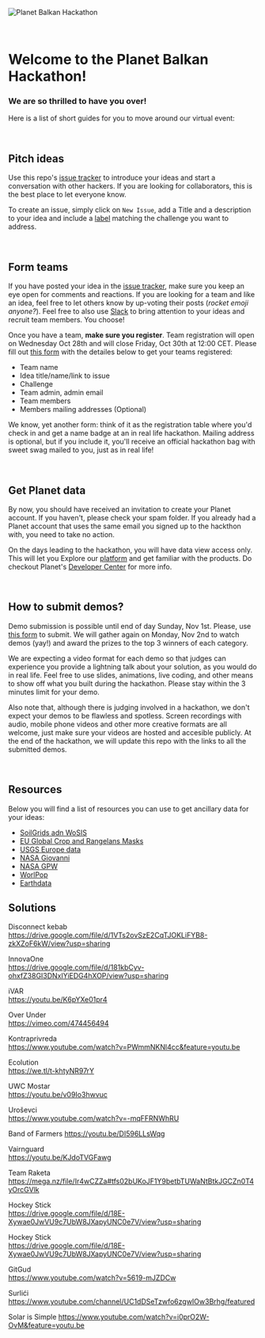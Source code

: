 ![Planet Balkan Hackathon](https://raw.githubusercontent.com/serbiancaseforspace/planet-balkan-hackathon/master/banner.png "Planet Balkan Hackathon")

<br>

# Welcome to the Planet Balkan Hackathon!

### We are so thrilled to have you over!

Here is a list of short guides for you to move around our virtual event:

<br>

## Pitch ideas
Use this repo's [issue tracker](https://github.com/serbiancaseforspace/planet-balkan-hackathon/issues) to introduce your ideas and start a conversation with other hackers. If you are looking for collaborators, this is the best place to let everyone know.

To create an issue, simply click on  `New Issue`,  add a Title and a description to your idea and include a [label](https://github.com/serbiancaseforspace/planet-balkan-hackathon/labels) matching the challenge you want to address.

<br>

## Form teams
If you have posted your idea in the [issue tracker](https://github.com/serbiancaseforspace/planet-balkan-hackathon/issues), make sure you keep an eye open for comments and reactions. If you are looking for a team and like an idea, feel free to let others know by up-voting their posts (_rocket emoji anyone?_). Feel free to also use [Slack](https://serbiancaseforspacehq.slack.com/) to bring attention to your ideas and recruit team members. You choose!

Once you have a team, **make sure you register**. Team registration will open on Wednesday Oct 28th and will close Friday, Oct 30th at 12:00 CET. Please fill out [this form](https://docs.google.com/forms/d/e/1FAIpQLScpSvvgEXvefaFdR5kAmNVuLZP8MMREWflldm63ULf4-QFGqQ/viewform) with the detailes below to get your teams registered:
- Team name
- Idea title/name/link to issue
- Challenge
- Team admin, admin email
- Team members 
- Members mailing addresses (Optional)

We know, yet another form: think of it as the registration table where you'd check in and get a name badge at an in real life hackathon. Mailing address is optional, but if you include it, you'll receive an official hackathon bag with sweet swag mailed to you, just as in real life! 

<br>

## Get Planet data
By now, you should have received an invitation to create your Planet account. If you haven't, please check your spam folder. If you already had a Planet account that uses the same email you signed up to the hackthon with, you need to take no action.

On the days leading to the hackathon, you will have data view access only. This will let you Explore our [platform](https://www.planet.com/explorer) and get familiar with the products. Do checkout Planet's [Developer Center](https://developers.planet.com/) for more info.

<br>


## How to submit demos?
Demo submission is possible until end of day Sunday, Nov 1st. Please, use [this form](https://forms.gle/oGFLyDV9Lcw8NsTF6) to submit. We will gather again on Monday, Nov 2nd to watch demos (yay!) and award the prizes to the top 3 winners of each category. 

We are expecting a video format for each demo so that judges can experience you provide a lightning talk about your solution, as you would do in real life. Feel free to use slides, animations, live coding, and other means to show off what you built during the hackathon. Please stay within the 3 minutes limit for your demo.

Also note that, although there is judging involved in a hackathon, we don't expect your demos to be flawless and spotless. Screen recordings with audio, mobile phone videos and other more creative formats are all welcome, just make sure your videos are hosted and accesible publicly. At the end of the hackathon, we will update this repo with the links to all the submitted demos.

<br>

## Resources
Below you will find a list of resources you can use to get ancillary data for your ideas: 

- [SoilGrids adn WoSIS](https://soilgrids.org/)
- [EU Global Crop and Rangelans Masks](https://data.europa.eu/euodp/en/data/dataset/jrc-10112-10005)
- [USGS Europe data](https://lpdaac.usgs.gov/product_search/?spatial_extents=Europe&view=cards&sort=title)
- [NASA Giovanni](https://giovanni.gsfc.nasa.gov/giovanni/#service=TmAvMp&starttime=&endtime=)
- [NASA GPW](https://sedac.ciesin.columbia.edu/data/collection/gpw-v4)
- [WorlPop](https://www.worldpop.org/)
- [Earthdata](https://search.earthdata.nasa.gov/search)

## Solutions
Disconnect kebab	
https://drive.google.com/file/d/1VTs2ovSzE2CqTJOKLiFYB8-zkXZoF6kW/view?usp=sharing

InnovaOne	
https://drive.google.com/file/d/181kbCyv-ohxfZ38GI3DNxIYiEDG4hXOP/view?usp=sharing

iVAR	
https://youtu.be/K6pYXe01pr4

Over Under	
https://vimeo.com/474456494

Kontraprivreda	
https://www.youtube.com/watch?v=PWmmNKNl4cc&feature=youtu.be

Ecolution	
https://we.tl/t-khtyNR97rY

UWC Mostar	
https://youtu.be/v09Io3hwvuc

Uroševci	
https://www.youtube.com/watch?v=-mqFFRNWhRU

Band of Farmers	
https://youtu.be/DI596LLsWqg

Vairnguard	
https://youtu.be/KJdoTVGFawg

Team Raketa	
https://mega.nz/file/Ir4wCZZa#tfs02bUKoJF1Y9betbTUWaNtBtkJGCZn0T4yOrcGVlk

Hockey Stick	
https://drive.google.com/file/d/18E-Xywae0JwVU9c7UbW8JXapyUNC0e7V/view?usp=sharing

Hockey Stick	
https://drive.google.com/file/d/18E-Xywae0JwVU9c7UbW8JXapyUNC0e7V/view?usp=sharing

GitGud	
https://www.youtube.com/watch?v=5619-mJZDCw

Surlići	
https://www.youtube.com/channel/UC1dDSeTzwfo6zgwIOw3Brhg/featured

Solar is Simple
https://www.youtube.com/watch?v=i0prO2W-OvM&feature=youtu.be
